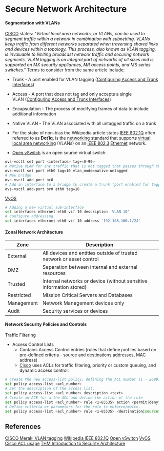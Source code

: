 # Secure Network Architecture

#### Segmentation with VLANs

[CISCO](https://documentation.meraki.com/General_Administration/Tools_and_Troubleshooting/Fundamentals_of_802.1Q_VLAN_Tagging) states: *"Virtual local area networks, or VLANs, can be used to segment traffic within a network in combination with subnetting. VLANs keep traffic from different networks separated when traversing shared links and devices within a topology. This process, also known as VLAN tagging, is invaluable to limiting broadcast network traffic and securing network segments. VLAN tagging is an integral part of networks of all sizes and is supported on MX security appliances, MR access points, and MS series switches."* Terms to consider from the same article include:
- Trunk - A port enabled for VLAN tagging ([Configuring Access and Trunk Interfaces](https://www.cisco.com/c/en/us/td/docs/switches/datacenter/nexus5000/sw/configuration/guide/cli_rel_4_0_1a/CLIConfigurationGuide/AccessTrunk.html#wp1206599 "https://www.cisco.com/c/en/us/td/docs/switches/datacenter/nexus5000/sw/configuration/guide/cli_rel_4_0_1a/CLIConfigurationGuide/AccessTrunk.html#wp1206599"))
- Access - A port that does not tag and only accepts a single VLAN ([Configuring Access and Trunk Interfaces](https://www.cisco.com/c/en/us/td/docs/switches/datacenter/nexus5000/sw/configuration/guide/cli_rel_4_0_1a/CLIConfigurationGuide/AccessTrunk.html#wp1206599 "https://www.cisco.com/c/en/us/td/docs/switches/datacenter/nexus5000/sw/configuration/guide/cli_rel_4_0_1a/CLIConfigurationGuide/AccessTrunk.html#wp1206599"))
- Encapsulation - The process of modifying frames of data to include additional information
- Native VLAN - The VLAN associated with all untagged traffic on a trunk
- For the stake of non-bias the Wikipedia article states [IEEE 802.1Q](https://en.wikipedia.org/wiki/IEEE_802.1Q) often referred to as **Dot1q**, is the [networking](https://en.wikipedia.org/wiki/Computer_network) standard that supports [virtual local area networking](https://en.wikipedia.org/wiki/Virtual_local_area_network "Virtual local area network") (VLANs) on an [IEEE 802.3](https://en.wikipedia.org/wiki/IEEE_802.3 "IEEE 802.3") [Ethernet](https://en.wikipedia.org/wiki/Ethernet "Ethernet") network.

- [Open vSwitch](https://www.openvswitch.org/) is an open source virtual switch
```bash
ovs-vsctl set port <interface> tag=<0-99>
# Native VLAN for any traffic that is not tagged that passes through the switch
ovs-vsctl set port eth0 tag=10 vlan_mode=native-untagged
# New bridge 
ovs-vsctl add-port br0 
# Add an interface to a bridge to create a trunk (port enabled for tagging)
ovs-vsctl add-port br0 eth0 tag=10
```

[VyOS](https://vyos.io/)
```bash
# Adding a new virtual sub-interface 
set interfaces ethernet eth0 vif 10 description 'VLAN 10'
# Configure addressing
set interfaces ethernet eth0 vif 10 address '192.168.100.1/24'
```

#### Zonal Network Architecture

Zone | Description
--- | --- 
External | All devices and entities outside of trusted network or asset control
DMZ | Separation between internal and external resources
Trusted | Internal networks or device (without sensitive information stored)
Restricted | Mission Critical Servers and Databases
Management | Network Management devices only
Audit | Security services or devices

#### Network Security Policies and Controls

Traffic Filtering
- Access Control Lists
	- Contains Access Control entries (rules that define profiles based on pre-defined criteria - source and destinations addresses, MAC address)
	- [Cisco](https://www.cisco.com/c/en/us/td/docs/routers/asr9000/software/asr9k_r4-0/addr_serv/command/reference/ir40asrbook_chapter1.html#:~:text=An%20access%20control%20list%20(ACL,queueing%2C%20and%20dynamic%20access%20control.)) uses ACLs for traffic filtering, priority or custom queuing, and dynamic access control.

```bash
# Create the new access-list policy, defining the ACL number (1 - 2699)
set policy access-list <acl_number>
# Set the description of the access list.
set policy access-list <acl_number> description <text>
# Create an ACE for a the ACL and define the action of the rule
set policy access-list <acl_number> rule <1-65535> action <permit|deny>
# Define criteria or parameters for the rule to enforce/match.
set policy access-list <acl_number> rule <1-65535> <destination|source> <any|host|inverse-mask|network>
```

## References

[CISCO Meraki VLAN tagging](https://documentation.meraki.com/General_Administration/Tools_and_Troubleshooting/Fundamentals_of_802.1Q_VLAN_Tagging) 
[Wikipedia IEEE 802.1Q](https://en.wikipedia.org/wiki/IEEE_802.1Q)
[Open vSwitch](https://www.openvswitch.org/)
[VyOS](https://vyos.io/)
[Cisco ACL usage](https://www.cisco.com/c/en/us/td/docs/routers/asr9000/software/asr9k_r4-0/addr_serv/command/reference/ir40asrbook_chapter1.html#:~:text=An%20access%20control%20list%20(ACL,queueing%2C%20and%20dynamic%20access%20control.)) 
[THM Introduction to Security Architecture](https://tryhackme.com/room/introtosecurityarchitecture)